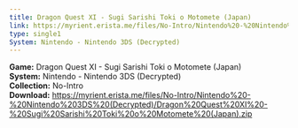 ```yaml
---
title: Dragon Quest XI - Sugi Sarishi Toki o Motomete (Japan)
link: https://myrient.erista.me/files/No-Intro/Nintendo%20-%20Nintendo%203DS%20(Decrypted)/Dragon%20Quest%20XI%20-%20Sugi%20Sarishi%20Toki%20o%20Motomete%20(Japan).zip
type: single1
System: Nintendo - Nintendo 3DS (Decrypted)
---
```

<b>Game:</b> Dragon Quest XI - Sugi Sarishi Toki o Motomete (Japan)<br>
<b>System:</b> Nintendo - Nintendo 3DS (Decrypted)<br>
<b>Collection:</b> No-Intro<br>
<b>Download:</b> https://myrient.erista.me/files/No-Intro/Nintendo%20-%20Nintendo%203DS%20(Decrypted)/Dragon%20Quest%20XI%20-%20Sugi%20Sarishi%20Toki%20o%20Motomete%20(Japan).zip